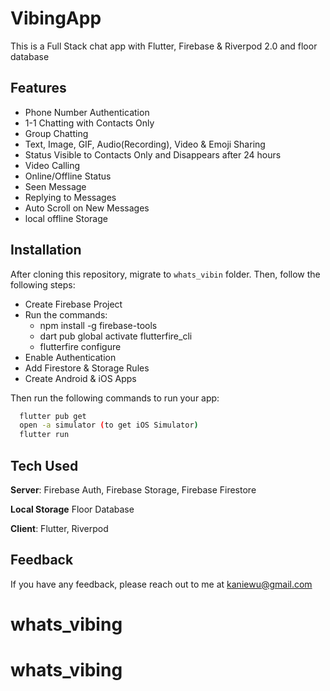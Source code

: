# VibingApp

This is a Full Stack chat app with Flutter, Firebase & Riverpod 2.0 and floor database

## Features
- Phone Number Authentication
- 1-1 Chatting with Contacts Only
- Group Chatting
- Text, Image, GIF, Audio(Recording), Video & Emoji Sharing
- Status Visible to Contacts Only and Disappears after 24 hours
- Video Calling
- Online/Offline Status
- Seen Message
- Replying to Messages
- Auto Scroll on New Messages
- local offline Storage





## Installation
After cloning this repository, migrate to ```whats_vibin``` folder. Then, follow the following steps:
- Create Firebase Project
- Run the commands:
  - npm install -g firebase-tools
  - dart pub global activate flutterfire_cli
  - flutterfire configure
- Enable Authentication
- Add Firestore & Storage Rules
- Create Android & iOS Apps

Then run the following commands to run your app:
```bash
  flutter pub get
  open -a simulator (to get iOS Simulator)
  flutter run
```

## Tech Used
**Server**: Firebase Auth, Firebase Storage, Firebase Firestore

**Local Storage** Floor Database

**Client**: Flutter, Riverpod
    
## Feedback

If you have any feedback, please reach out to me at kaniewu@gmail.com

# whats_vibing
# whats_vibing
